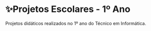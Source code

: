 # ✨Projetos Escolares - 1º Ano
Projetos didáticos realizados no 1º ano do Técnico em Informática.


